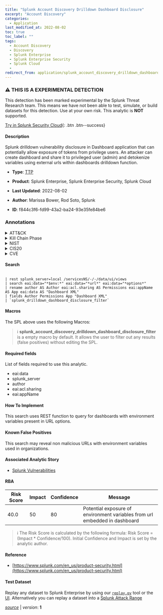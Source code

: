 ```yaml
---
title: "Splunk Account Discovery Drilldown Dashboard Disclosure"
excerpt: "Account Discovery"
categories:
  - Application
last_modified_at: 2022-08-02
toc: true
toc_label: ""
tags:
  - Account Discovery
  - Discovery
  - Splunk Enterprise
  - Splunk Enterprise Security
  - Splunk Cloud
  - 
redirect_from: application/splunk_account_discovery_drilldown_dashboard_disclosure/
---
```


### :warning: THIS IS A EXPERIMENTAL DETECTION
This detection has been marked experimental by the Splunk Threat Research team. This means we have not been able to test, simulate, or build datasets for this detection. Use at your own risk. This analytic is **NOT** supported.


[Try in Splunk Security Cloud](https://www.splunk.com/en_us/cyber-security.html){: .btn .btn--success}

#### Description

Splunk drilldown vulnerability disclosure in Dashboard application that can potentially allow exposure of tokens from privilege users. An attacker can create dashboard and share it to privileged user (admin) and detokenize variables using external urls within dashboards drilldown function.

- **Type**: [TTP](https://github.com/splunk/security_content/wiki/Detection-Analytic-Types)
- **Product**: Splunk Enterprise, Splunk Enterprise Security, Splunk Cloud

- **Last Updated**: 2022-08-02
- **Author**: Marissa Bower, Rod Soto, Splunk
- **ID**: f844c3f6-fd99-43a2-ba24-93e35fe84be6

### Annotations
<details>
  <summary>ATT&CK</summary>

<div markdown="1">

#### [ATT&CK](https://attack.mitre.org/)

| ID          | Technique   | Tactic         |
| ----------- | ----------- |--------------- |
| [T1087](https://attack.mitre.org/techniques/T1087/) | Account Discovery | Discovery |

</div>
</details>


<details>
  <summary>Kill Chain Phase</summary>

<div markdown="1">

* Exploitation


</div>
</details>


<details>
  <summary>NIST</summary>

<div markdown="1">



</div>
</details>

<details>
  <summary>CIS20</summary>

<div markdown="1">

* CIS 3
* CIS 5
* CIS 16



</div>
</details>

<details>
  <summary>CVE</summary>

<div markdown="1">

| ID          | Summary | [CVSS](https://nvd.nist.gov/vuln-metrics/cvss) |
| ----------- | ----------- | -------------- |
| [](https://nvd.nist.gov/vuln/detail/) |  |  |



</div>
</details>


#### Search

```

| rest splunk_server=local /servicesNS/-/-/data/ui/views 
| search eai:data="*$env:*" eai:data="*url*" eai:data="*options*" 
| rename author AS Author eai:acl.sharing AS Permissions eai:appName AS App eai:data AS "Dashboard XML" 
| fields Author Permissions App "Dashboard XML" 
| `splunk_drilldown_dashboard_disclosure_filter`
```

#### Macros
The SPL above uses the following Macros:

> :information_source:
> **splunk_account_discovery_drilldown_dashboard_disclosure_filter** is a empty macro by default. It allows the user to filter out any results (false positives) without editing the SPL.



#### Required fields
List of fields required to use this analytic.
* eai:data
* splunk_server
* author
* eai:acl.sharing
* eai:appName



#### How To Implement
This search uses REST function to query for dashboards with environment variables present in URL options.
#### Known False Positives
This search may reveal non malicious URLs with environment variables used in organizations.

#### Associated Analytic Story
* [Splunk Vulnerabilities](/stories/splunk_vulnerabilities)




#### RBA

| Risk Score  | Impact      | Confidence   | Message      |
| ----------- | ----------- |--------------|--------------|
| 40.0 | 50 | 80 | Potential exposure of environment variables from url embedded in dashboard |


> :information_source:
> The Risk Score is calculated by the following formula: Risk Score = (Impact * Confidence/100). Initial Confidence and Impact is set by the analytic author.


#### Reference

* [https://www.splunk.com/en_us/product-security.html](https://www.splunk.com/en_us/product-security.html)



#### Test Dataset
Replay any dataset to Splunk Enterprise by using our [`replay.py`](https://github.com/splunk/attack_data#using-replaypy) tool or the [UI](https://github.com/splunk/attack_data#using-ui).
Alternatively you can replay a dataset into a [Splunk Attack Range](https://github.com/splunk/attack_range#replay-dumps-into-attack-range-splunk-server)




[*source*](https://github.com/splunk/security_content/tree/develop/detections/experimental/application/splunk_account_discovery_drilldown_dashboard_disclosure.yml) \| *version*: **1**